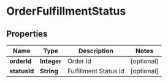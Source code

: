 
# OrderFulfillmentStatus

## Properties
Name | Type | Description | Notes
------------ | ------------- | ------------- | -------------
**orderId** | **Integer** | Order Id |  [optional]
**statusId** | **String** | Fulfillment Status Id |  [optional]



